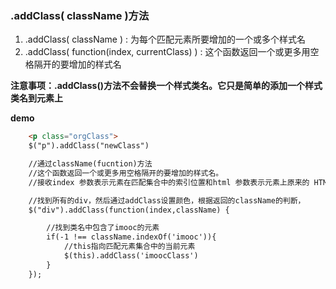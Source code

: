 
### .addClass( className )方法

1. .addClass( className ) : 为每个匹配元素所要增加的一个或多个样式名
2. .addClass( function(index, currentClass) ) : 这个函数返回一个或更多用空格隔开的要增加的样式名

__注意事项：.addClass()方法不会替换一个样式类名。它只是简单的添加一个样式类名到元素上__

__demo__

```html
	<p class="orgClass">
	$("p").addClass("newClass")

	//通过className(fucntion)方法
    //这个函数返回一个或更多用空格隔开的要增加的样式名。
    //接收index 参数表示元素在匹配集合中的索引位置和html 参数表示元素上原来的 HTML 内容

    //找到所有的div，然后通过addClass设置颜色，根据返回的className的判断，
    $("div").addClass(function(index,className) {

        //找到类名中包含了imooc的元素
        if(-1 !== className.indexOf('imooc')){
            //this指向匹配元素集合中的当前元素
            $(this).addClass('imoocClass')
        }
    });
```